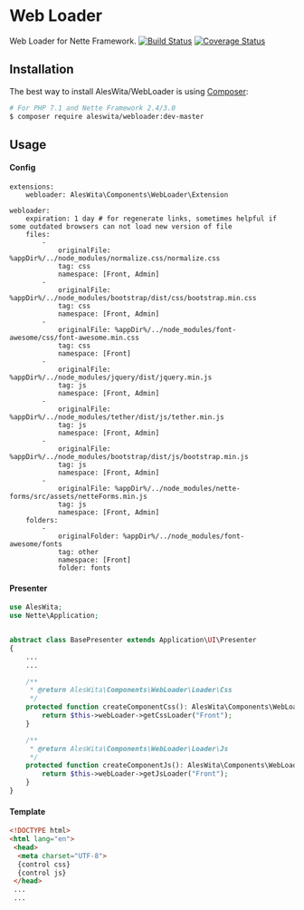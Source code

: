 # Web Loader
Web Loader for Nette Framework.
[![Build Status](https://travis-ci.org/aleswita/WebLoader.svg?branch=master)](https://travis-ci.org/aleswita/WebLoader)
[![Coverage Status](https://coveralls.io/repos/github/aleswita/WebLoader/badge.svg?branch=master)](https://coveralls.io/github/aleswita/WebLoader?branch=master)

## Installation
The best way to install AlesWita/WebLoader is using [Composer](http://getcomposer.org/):
```sh
# For PHP 7.1 and Nette Framework 2.4/3.0
$ composer require aleswita/webloader:dev-master
```


## Usage

#### Config
```neon
extensions:
	webloader: AlesWita\Components\WebLoader\Extension

webloader:
	expiration: 1 day # for regenerate links, sometimes helpful if some outdated browsers can not load new version of file
	files:
		-
			originalFile: %appDir%/../node_modules/normalize.css/normalize.css
			tag: css
			namespace: [Front, Admin]
		-
			originalFile: %appDir%/../node_modules/bootstrap/dist/css/bootstrap.min.css
			tag: css
			namespace: [Front, Admin]
		-
			originalFile: %appDir%/../node_modules/font-awesome/css/font-awesome.min.css
			tag: css
			namespace: [Front]
		-
			originalFile: %appDir%/../node_modules/jquery/dist/jquery.min.js
			tag: js
			namespace: [Front, Admin]
		-
			originalFile: %appDir%/../node_modules/tether/dist/js/tether.min.js
			tag: js
			namespace: [Front, Admin]
		-
			originalFile: %appDir%/../node_modules/bootstrap/dist/js/bootstrap.min.js
			tag: js
			namespace: [Front, Admin]
		-
			originalFile: %appDir%/../node_modules/nette-forms/src/assets/netteForms.min.js
			tag: js
			namespace: [Front, Admin]
	folders:
		-
			originalFolder: %appDir%/../node_modules/font-awesome/fonts
			tag: other
			namespace: [Front]
			folder: fonts
```


#### Presenter
```php
use AlesWita;
use Nette\Application;


abstract class BasePresenter extends Application\UI\Presenter
{
	...
	...

	/**
	 * @return AlesWita\Components\WebLoader\Loader\Css
	 */
	protected function createComponentCss(): AlesWita\Components\WebLoader\Loader\Css {
		return $this->webLoader->getCssLoader("Front");
	}

	/**
	 * @return AlesWita\Components\WebLoader\Loader\Js
	 */
	protected function createComponentJs(): AlesWita\Components\WebLoader\Loader\Js {
		return $this->webLoader->getJsLoader("Front");
	}
}
```

#### Template
```html
<!DOCTYPE html>
<html lang="en">
 <head>
  <meta charset="UTF-8">
  {control css}
  {control js}
 </head>
 ...
 ...
```

